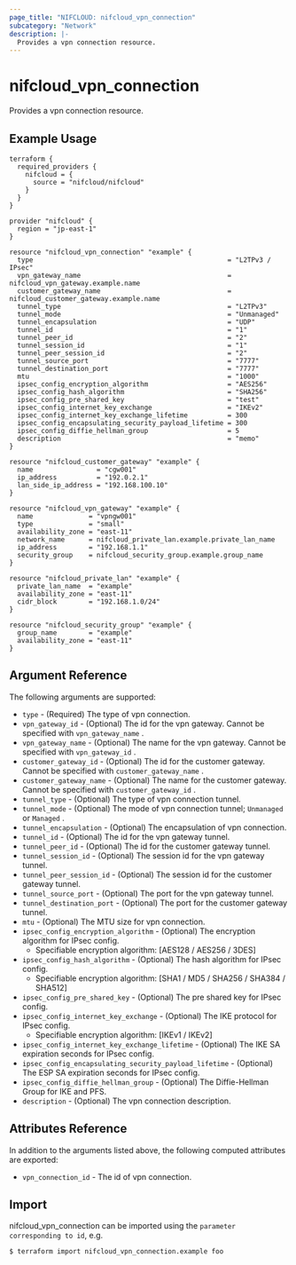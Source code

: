 ```yaml
---
page_title: "NIFCLOUD: nifcloud_vpn_connection"
subcategory: "Network"
description: |-
  Provides a vpn connection resource.
---
```


# nifcloud_vpn_connection

Provides a vpn connection resource.

## Example Usage

```hcl
terraform {
  required_providers {
    nifcloud = {
      source = "nifcloud/nifcloud"
    }
  }
}

provider "nifcloud" {
  region = "jp-east-1"
}

resource "nifcloud_vpn_connection" "example" {
  type                                                 = "L2TPv3 / IPsec"
  vpn_gateway_name                                     = nifcloud_vpn_gateway.example.name
  customer_gateway_name                                = nifcloud_customer_gateway.example.name
  tunnel_type                                          = "L2TPv3"
  tunnel_mode                                          = "Unmanaged"
  tunnel_encapsulation                                 = "UDP"
  tunnel_id                                            = "1"
  tunnel_peer_id                                       = "2"
  tunnel_session_id                                    = "1"
  tunnel_peer_session_id                               = "2"
  tunnel_source_port                                   = "7777"
  tunnel_destination_port                              = "7777"
  mtu                                                  = "1000"
  ipsec_config_encryption_algorithm                    = "AES256"
  ipsec_config_hash_algorithm                          = "SHA256"
  ipsec_config_pre_shared_key                          = "test"
  ipsec_config_internet_key_exchange                   = "IKEv2"
  ipsec_config_internet_key_exchange_lifetime          = 300
  ipsec_config_encapsulating_security_payload_lifetime = 300
  ipsec_config_diffie_hellman_group                    = 5
  description                                          = "memo"
}

resource "nifcloud_customer_gateway" "example" {
  name                = "cgw001"
  ip_address          = "192.0.2.1"
  lan_side_ip_address = "192.168.100.10"
}

resource "nifcloud_vpn_gateway" "example" {
  name              = "vpngw001"
  type              = "small"
  availability_zone = "east-11"
  network_name      = nifcloud_private_lan.example.private_lan_name
  ip_address        = "192.168.1.1"
  security_group    = nifcloud_security_group.example.group_name
}

resource "nifcloud_private_lan" "example" {
  private_lan_name  = "example"
  availability_zone = "east-11"
  cidr_block        = "192.168.1.0/24"
}

resource "nifcloud_security_group" "example" {
  group_name        = "example"
  availability_zone = "east-11"
}

```

## Argument Reference

The following arguments are supported:

* `type` - (Required) The type of vpn connection.
* `vpn_gateway_id` - (Optional) The id for the vpn gateway. Cannot be specified with `vpn_gateway_name` .
* `vpn_gateway_name` - (Optional) The name for the vpn gateway. Cannot be specified with `vpn_gateway_id` .
* `customer_gateway_id` - (Optional) The id for the customer gateway. Cannot be specified with `customer_gateway_name` .
* `customer_gateway_name` - (Optional) The name for the customer gateway. Cannot be specified with `customer_gateway_id` .
* `tunnel_type` - (Optional) The type of vpn connection tunnel.
* `tunnel_mode` - (Optional) The mode of vpn connection tunnel; `Unmanaged` or `Managed` .
* `tunnel_encapsulation` - (Optional) The encapsulation of vpn connection.
* `tunnel_id` - (Optional) The id for the vpn gateway tunnel.
* `tunnel_peer_id` - (Optional) The id for the customer gateway tunnel.
* `tunnel_session_id` - (Optional) The session id for the vpn gateway tunnel.
* `tunnel_peer_session_id` - (Optional) The session id for the customer gateway tunnel.
* `tunnel_source_port` - (Optional) The port for the vpn gateway tunnel.
* `tunnel_destination_port` - (Optional) The port for the customer gateway tunnel.
* `mtu` - (Optional) The MTU size for vpn connection.
* `ipsec_config_encryption_algorithm` - (Optional) The encryption algorithm for IPsec config.
  * Specifiable encryption algorithm: [AES128 / AES256 / 3DES]
* `ipsec_config_hash_algorithm` - (Optional) The hash algorithm for IPsec config.
  * Specifiable encryption algorithm: [SHA1 / MD5 / SHA256 / SHA384 / SHA512]
* `ipsec_config_pre_shared_key` - (Optional) The pre shared key for IPsec config.
* `ipsec_config_internet_key_exchange` - (Optional) The IKE protocol for IPsec config.
  * Specifiable encryption algorithm: [IKEv1 / IKEv2]
* `ipsec_config_internet_key_exchange_lifetime` - (Optional) The IKE SA expiration seconds for IPsec config.
* `ipsec_config_encapsulating_security_payload_lifetime` - (Optional) The ESP SA expiration seconds for IPsec config.
* `ipsec_config_diffie_hellman_group` - (Optional) The Diffie-Hellman Group for IKE and PFS.
* `description` - (Optional) The vpn connection description.

## Attributes Reference

In addition to the arguments listed above, the following computed attributes are exported:

* `vpn_connection_id` - The id of vpn connection.

## Import

nifcloud_vpn_connection can be imported using the `parameter corresponding to id`, e.g.

```
$ terraform import nifcloud_vpn_connection.example foo
````